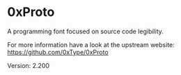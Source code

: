 # 0xProto

A programming font focused on source code legibility.

For more information have a look at the upstream website: https://github.com/0xType/0xProto

Version: 2.200
